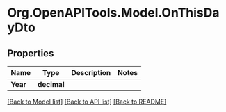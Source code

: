 # Org.OpenAPITools.Model.OnThisDayDto

## Properties

Name | Type | Description | Notes
------------ | ------------- | ------------- | -------------
**Year** | **decimal** |  | 

[[Back to Model list]](../../README.md#documentation-for-models) [[Back to API list]](../../README.md#documentation-for-api-endpoints) [[Back to README]](../../README.md)

